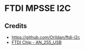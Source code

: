 # FTDI MPSSE I2C

## Credits

* https://github.com/OriIdan/ftdi-i2c
* [FTDI Chip - AN_255_USB](https://www.ftdichip.com/Support/Documents/AppNotes/AN_255_USB%20to%20I2C%20Example%20using%20the%20FT232H%20and%20FT201X%20devices.pdf)
